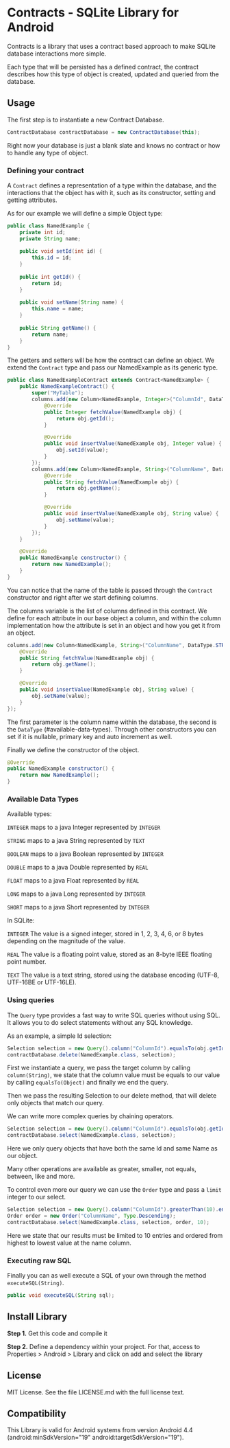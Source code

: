 # Contracts - SQLite Library for Android

Contracts is a library that uses a contract based approach to make
SQLite database interactions more simple.

Each type that will be persisted has a defined contract,
the contract describes how this type of object is created,
updated and queried from the database.

## Usage

The first step is to instantiate a new Contract Database.

```java
ContractDatabase contractDatabase = new ContractDatabase(this);
```

Right now your database is just a blank slate and knows no contract or how to handle any type of object.

### Defining your contract

A `Contract` defines a representation of a type within the database,
and the interactions that the object has with it, such as its constructor,
setting and getting attributes.

As for our example we will define a simple Object type:

```java
public class NamedExample {
    private int id;
    private String name;
    
    public void setId(int id) {
        this.id = id;
    }
    
    public int getId() {
        return id;
    }
    
    public void setName(String name) {
        this.name = name;    
    }
    
    public String getName() {
        return name;
    }
}
```

The getters and setters will be how the contract can define an object.
We extend the `Contract` type and pass our NamedExample as its generic type.

```java
public class NamedExampleContract extends Contract<NamedExample> {
    public NamedExampleContract() {
		super("MyTable");
		columns.add(new Column<NamedExample, Integer>("ColumnId", DataType.INTEGER, true, false) {
			@Override
			public Integer fetchValue(NamedExample obj) {
				return obj.getId();
			}

			@Override
			public void insertValue(NamedExample obj, Integer value) {
				obj.setId(value);
			}
		});
		columns.add(new Column<NamedExample, String>("ColumnName", DataType.STRING) {
			@Override
			public String fetchValue(NamedExample obj) {
				return obj.getName();
			}

			@Override
			public void insertValue(NamedExample obj, String value) {
				obj.setName(value);
			}
		});
	}

	@Override
	public NamedExample constructor() {
		return new NamedExample();
	}
}
```

You can notice that the name of the table is passed through the `Contract` constructor and right after we start defining columns.

The columns variable is the list of columns defined in this contract. We define for each attribute in our base object a column,
and within the column implementation how the attribute is set in an object and how you get it from an object.

```java
columns.add(new Column<NamedExample, String>("ColumnName", DataType.STRING) {
    @Override
    public String fetchValue(NamedExample obj) {
        return obj.getName();
    }

    @Override
    public void insertValue(NamedExample obj, String value) {
        obj.setName(value);
    }
});
```

The first parameter is the column name within the database, the second is the `DataType` (#available-data-types).
Through other constructors you can set if it is nullable, primary key and auto increment as well.

Finally we define the constructor of the object.

```java
@Override
public NamedExample constructor() {
    return new NamedExample();
}
```

### Available Data Types

Available types:

`INTEGER` maps to a java Integer represented by `INTEGER`

`STRING` maps to a java String represented by `TEXT`

`BOOLEAN` maps to a java Boolean represented by `INTEGER`

`DOUBLE` maps to a java Double represented by `REAL`

`FLOAT` maps to a java Float represented by `REAL`

`LONG` maps to a java Long represented by `INTEGER`

`SHORT` maps to a java Short represented by `INTEGER`

In SQLite:

`INTEGER` The value is a signed integer, stored in 1, 2, 3, 4, 6, or 8 bytes depending on the magnitude of the value.

`REAL` The value is a floating point value, stored as an 8-byte IEEE floating point number.

`TEXT` The value is a text string, stored using the database encoding (UTF-8, UTF-16BE or UTF-16LE).

### Using queries

The `Query` type provides a fast way to write SQL queries without using SQL.
It allows you to do select statements without any SQL knowledge.

As an example, a simple Id selection:

````java
Selection selection = new Query().column("ColumnId").equalsTo(obj.getId()).end();
contractDatabase.delete(NamedExample.class, selection);
````

First we instantiate a query, we pass the target column by calling `column(String)`,
we state that the column value must be equals to our value by calling `equalsTo(Object)`
and finally we end the query.

Then we pass the resulting Selection to our delete method, that will delete only
objects that match our query.

We can write more complex queries by chaining operators.

````java
Selection selection = new Query().column("ColumnId").equalsTo(obj.getId()).and().column("ColumnName").equalsTo(obj.getName()).end();
contractDatabase.select(NamedExample.class, selection);
````

Here we only query objects that have both the same Id and same Name as our object.

Many other operations are available as greater, smaller, not equals, between, like and more.

To control even more our query we can use the `Order` type and pass a `limit` integer to our select.

````java
Selection selection = new Query().column("ColumnId").greaterThan(10).end();
Order order = new Order("ColumnName", Type.Descending);
contractDatabase.select(NamedExample.class, selection, order, 10);
````

Here we state that our results must be limited to 10 entries and ordered from highest to lowest value at the name column. 

### Executing raw SQL

Finally you can as well execute a SQL of your own through the method `executeSQL(String)`.

```java
public void executeSQL(String sql);
```
 
## Install Library

__Step 1.__ Get this code and compile it

__Step 2.__ Define a dependency within your project. For that, access to Properties > Android > Library and click on add and select the library

##  License

MIT License. See the file LICENSE.md with the full license text.

## Compatibility

This Library is valid for Android systems from version Android 4.4 (android:minSdkVersion="19" android:targetSdkVersion="19").
